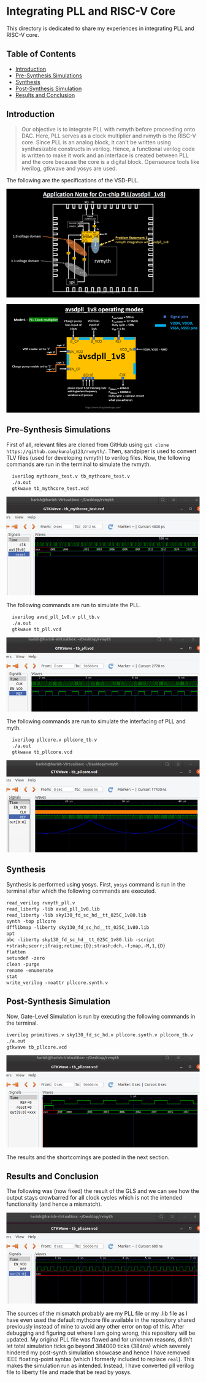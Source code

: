 # Integrating PLL and RISC-V Core
This directory is dedicated to share my experiences in integrating PLL and RISC-V core.

## Table of Contents
* [Introduction]()
* [Pre-Synthesis Simulations]()
* [Synthesis]()
* [Post-Synthesis Simulation]()
* [Results and Conclusion]()

## Introduction

> Our objective is to integrate PLL with rvmyth before proceeding onto DAC. Here, PLL serves as a clock multiplier and rvmyth is the RISC-V core. Since PLL is an analog block, it can't be written using synthesizable constructs in verilog. Hence, a functional verilog code is written to make it work and an interface is created between PLL and the core because the core is a digital block. Opensource tools like iverilog, gtkwave and yosys are used.

The following are the specifications of the VSD-PLL.

![PLL](../Week%204/images/Capture9.png)

![PLL](../Week%204/images/Capture10.png)

## Pre-Synthesis Simulations

First of all, relevant files are cloned from GitHub using `git clone https://github.com/kunalg123/rvmyth/`. Then, sandpiper is used to convert TLV files (used for developing rvmyth) to verilog files. Now, the following commands are run in the terminal to simulate the rvmyth. 

```  
  iverilog mythcore_test.v tb_mythcore_test.v 
  ./a.out
  gtkwave tb_mythcore_test.vcd 
```
  
![Core](../Week%204/images/Capture2.PNG)

The following commands are run to simulate the PLL.

```
  iverilog avsd_pll_1v8.v pll_tb.v
  ./a.out
  gtkwave tb_pll.vcd
```

![PLL](../Week%204/images/Capture3.PNG)

The following commands are run to simulate the interfacing of PLL and myth.

```
  iverilog pllcore.v pllcore_tb.v
  ./a.out
  gtkwave tb_pllcore.vcd
```
 
![PLLCore](../Week%204/images/Capture1.PNG)
 
## Synthesis
 
Synthesis is performed using yosys. First, `yosys` command is run in the terminal after which the following commands are executed.

```
read_verilog rvmyth_pll.v 
read_liberty -lib avsd_pll_1v8.lib 
read_liberty -lib sky130_fd_sc_hd__tt_025C_1v80.lib 
synth -top pllcore
dfflibmap -liberty sky130_fd_sc_hd__tt_025C_1v80.lib 
opt 
abc -liberty sky130_fd_sc_hd__tt_025C_1v80.lib -script +strash;scorr;ifraig;retime;{D};strash;dch,-f;map,-M,1,{D} 
flatten 
setundef -zero 
clean -purge 
rename -enumerate
stat 
write_verilog -noattr pllcore.synth.v 
```

## Post-Synthesis Simulation

Now, Gate-Level Simulation is run by executing the following commands in the terminal. 

```
iverilog primitives.v sky130_fd_sc_hd.v pllcore.synth.v pllcore_tb.v
./a.out
gtkwave tb_pllcore.vcd
```

![post-synth](../Week%204/images/Capture11.PNG)

The results and the shortcomings are posted in the next section.

## Results and Conclusion

The following was (now fixed) the result of the GLS and we can see how the output stays crowbarred for all clock cycles which is not the intended functionality (and hence a mismatch).

![PLLCore](../Week%204/images/Capture5.PNG)

The sources of the mismatch probably are my PLL file or my .lib file as I have even used the default mythcore file available in the repository shared previously instead of mine to avoid any other error on top of this. After debugging and figuring out where I am going wrong, this repository will be updated. My original PLL file was flawed and for unknown reasons, didn't let total simulation ticks go beyond 384000 ticks (384ns) which severely hindered my post-synth simulation showcase and hence I have removed IEEE floating-point syntax (which I formerly included to replace `real`). This makes the simulation run as intended. Instead, I have converted pll verilog file to liberty file and made that be read by yosys.
